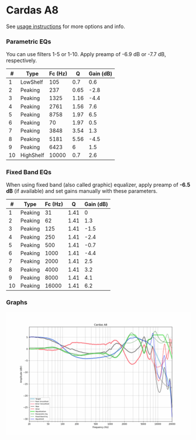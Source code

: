 # Cardas A8
See [usage instructions](https://github.com/jaakkopasanen/AutoEq#usage) for more options and info.

### Parametric EQs
You can use filters 1-5 or 1-10. Apply preamp of -6.9 dB or -7.7 dB, respectively.

|   # | Type      |   Fc (Hz) |    Q |   Gain (dB) |
|-----|-----------|-----------|------|-------------|
|   1 | LowShelf  |       105 | 0.7  |         0.6 |
|   2 | Peaking   |       237 | 0.65 |        -2.8 |
|   3 | Peaking   |      1325 | 1.16 |        -4.4 |
|   4 | Peaking   |      2761 | 1.56 |         7.6 |
|   5 | Peaking   |      8758 | 1.97 |         6.5 |
|   6 | Peaking   |        70 | 1.97 |         0.5 |
|   7 | Peaking   |      3848 | 3.54 |         1.3 |
|   8 | Peaking   |      5181 | 5.56 |        -4.5 |
|   9 | Peaking   |      6423 | 6    |         1.5 |
|  10 | HighShelf |     10000 | 0.7  |         2.6 |

### Fixed Band EQs
When using fixed band (also called graphic) equalizer, apply preamp of **-6.5 dB** (if available) and set gains manually with these parameters.

|   # | Type    |   Fc (Hz) |    Q |   Gain (dB) |
|-----|---------|-----------|------|-------------|
|   1 | Peaking |        31 | 1.41 |         0   |
|   2 | Peaking |        62 | 1.41 |         1.3 |
|   3 | Peaking |       125 | 1.41 |        -1.5 |
|   4 | Peaking |       250 | 1.41 |        -2.4 |
|   5 | Peaking |       500 | 1.41 |        -0.7 |
|   6 | Peaking |      1000 | 1.41 |        -4.4 |
|   7 | Peaking |      2000 | 1.41 |         2.5 |
|   8 | Peaking |      4000 | 1.41 |         3.2 |
|   9 | Peaking |      8000 | 1.41 |         4.1 |
|  10 | Peaking |     16000 | 1.41 |         6.2 |

### Graphs
![](./Cardas%20A8.png)
